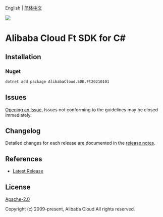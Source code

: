 English | [简体中文](README-CN.md)

![](https://aliyunsdk-pages.alicdn.com/icons/AlibabaCloud.svg)

# Alibaba Cloud Ft SDK for C#

## Installation

### Nuget

```bash
dotnet add package AlibabaCloud.SDK.Ft20210101
```

## Issues

[Opening an Issue](https://github.com/aliyun/alibabacloud-csharp-sdk/issues/new), Issues not conforming to the guidelines may be closed immediately.

## Changelog

Detailed changes for each release are documented in the [release notes](./ChangeLog.md).

## References

* [Latest Release](https://github.com/aliyun/alibabacloud-csharp-sdk/)

## License

[Apache-2.0](http://www.apache.org/licenses/LICENSE-2.0)

Copyright (c) 2009-present, Alibaba Cloud All rights reserved.
